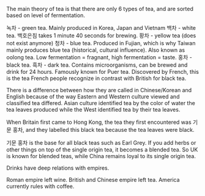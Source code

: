 The main theory of tea is that there are only 6 types of tea, and are sorted based on level of fermentation.

녹차 - green tea. Mainly produced in Korea, Japan and Vietnam
백차 - white tea. 백호은침 takes 1 minute 40 seconds for brewing.
황차 - yellow tea (does not exist anymore)
청차 - blue tea. Produced in Fujian, which is why Taiwan mainly produces blue tea (historical, cultural influence). Also known as oolong tea. Low fermentation = fragnant, high fermentation = taste.
홍차 - black tea. 
흑차 - dark tea. Contains microorganisms, can be brewed and drink for 24 hours. Famously known for Puer tea. Discovered by French, this is the tea French people recognize in contrast with British for black tea.

There is a difference between how they are called in Chinese/Korean and English because of the way Eastern and Western culture viewed and classified tea differed. Asian culture identified tea by the color of water the tea leaves produced while the West identified tea by their tea leaves.

When Britain first came to Hong Kong, the tea they first encountered was 기문 홍차, and they labelled this black tea because the tea leaves were black.

기문 홍차 is the base for all black teas such as Earl Grey. If you add herbs or other things on top of the single origin tea, it becomes a blended tea. So UK is known for blended teas, while China remains loyal to its single origin tea.

Drinks have deep relations with empires.

Roman empire left wine.
British and Chinese empire left tea.
America currently rules with coffee.
